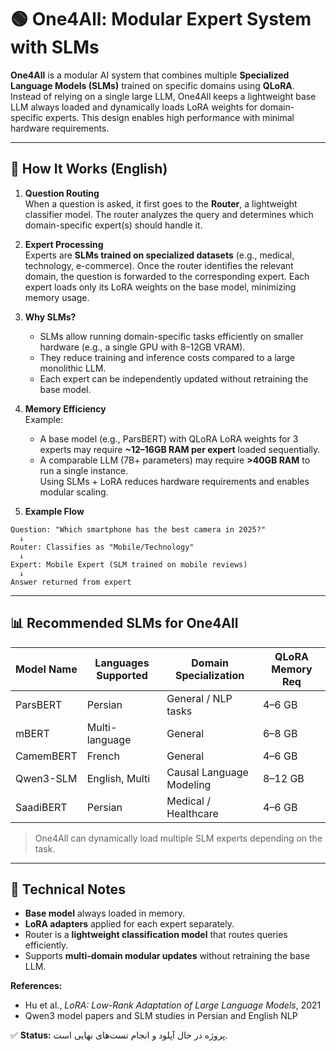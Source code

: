 # 🟢 One4All: Modular Expert System with SLMs

**One4All** is a modular AI system that combines multiple **Specialized Language Models (SLMs)** trained on specific domains using **QLoRA**. Instead of relying on a single large LLM, One4All keeps a lightweight base LLM always loaded and dynamically loads LoRA weights for domain-specific experts. This design enables high performance with minimal hardware requirements.

---

## 🚀 How It Works (English)

1. **Question Routing**  
   When a question is asked, it first goes to the **Router**, a lightweight classifier model. The router analyzes the query and determines which domain-specific expert(s) should handle it.

2. **Expert Processing**  
   Experts are **SLMs trained on specialized datasets** (e.g., medical, technology, e-commerce). Once the router identifies the relevant domain, the question is forwarded to the corresponding expert. Each expert loads only its LoRA weights on the base model, minimizing memory usage.

3. **Why SLMs?**  
   - SLMs allow running domain-specific tasks efficiently on smaller hardware (e.g., a single GPU with 8–12GB VRAM).  
   - They reduce training and inference costs compared to a large monolithic LLM.  
   - Each expert can be independently updated without retraining the base model.

4. **Memory Efficiency**  
   Example:  
   - A base model (e.g., ParsBERT) with QLoRA LoRA weights for 3 experts may require **~12–16GB RAM per expert** loaded sequentially.  
   - A comparable LLM (7B+ parameters) may require **>40GB RAM** to run a single instance.  
   Using SLMs + LoRA reduces hardware requirements and enables modular scaling.

5. **Example Flow**
```text
Question: "Which smartphone has the best camera in 2025?"
  ↓
Router: Classifies as "Mobile/Technology"
  ↓
Expert: Mobile Expert (SLM trained on mobile reviews)
  ↓
Answer returned from expert
```

---

## 📊 Recommended SLMs for One4All

| Model Name           | Languages Supported | Domain Specialization       | QLoRA Memory Req |
|---------------------|------------------|----------------------------|----------------|
| ParsBERT            | Persian           | General / NLP tasks        | 4–6 GB         |
| mBERT               | Multi-language    | General                    | 6–8 GB         |
| CamemBERT            | French            | General                    | 4–6 GB         |
| Qwen3-SLM           | English, Multi    | Causal Language Modeling   | 8–12 GB        |
| SaadiBERT            | Persian           | Medical / Healthcare       | 4–6 GB         |

> One4All can dynamically load multiple SLM experts depending on the task.

---

## 🔧 Technical Notes

- **Base model** always loaded in memory.  
- **LoRA adapters** applied for each expert separately.  
- Router is a **lightweight classification model** that routes queries efficiently.  
- Supports **multi-domain modular updates** without retraining the base LLM.  

**References:**  
- Hu et al., *LoRA: Low-Rank Adaptation of Large Language Models*, 2021  
- Qwen3 model papers and SLM studies in Persian and English NLP  



✅ **Status:** پروژه در حال آپلود و انجام تست‌های نهایی است.

